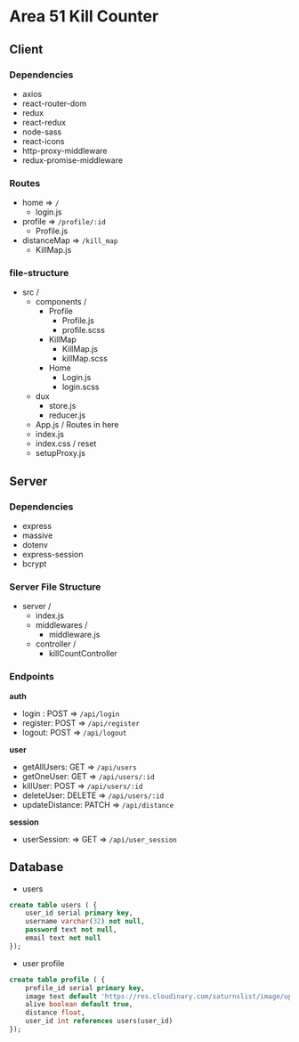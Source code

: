 # Area 51 Kill Counter

## Client

### Dependencies
- axios
- react-router-dom
- redux
- react-redux
- node-sass
- react-icons
- http-proxy-middleware
- redux-promise-middleware

### Routes

- home => `/`
    - login.js
- profile => `/profile/:id`
    - Profile.js
- distanceMap => `/kill_map`
    - KillMap.js

### file-structure

- src /
    - components /
        - Profile
            - Profile.js
            - profile.scss
        - KillMap
            - KillMap.js
            - killMap.scss
        - Home
            - Login.js
            - login.scss
    - dux
        - store.js
        - reducer.js
    - App.js / Routes in here
    - index.js
    - index.css / reset
    - setupProxy.js


## Server

### Dependencies

- express
- massive
- dotenv
- express-session
- bcrypt

### Server File Structure
-   server /
    - index.js
    - middlewares /
        - middleware.js
    - controller /
        - killCountController

### Endpoints

**auth**
- login : POST =>  `/api/login`
- register: POST => `/api/register`
- logout: POST => `/api/logout`

**user**
- getAllUsers: GET => `/api/users`
- getOneUser: GET => `/api/users/:id`
- killUser: POST => `/api/users/:id`
- deleteUser: DELETE => `/api/users/:id`
- updateDistance: PATCH => `/api/distance`

**session**
- userSession: => GET => `/api/user_session`

## Database

- users

```sql
create table users ( {
    user_id serial primary key,
    username varchar(32) not null,
    password text not null,
    email text not null
});
```

- user profile
```sql
create table profile ( {
    profile_id serial primary key,
    image text default 'https://res.cloudinary.com/saturnslist/image/upload/q_auto/v1561159141/kcopfm6ygbyzgdu2mzxb.jpg',
    alive boolean default true,
    distance float,
    user_id int references users(user_id)
});
```

